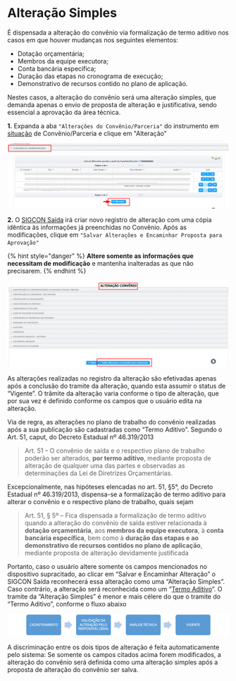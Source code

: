 # Alteração Simples

É dispensada a alteração do convênio via formalização de termo aditivo nos casos em que houver mudanças nos seguintes elementos:

*
  Dotação orçamentária;
* Membros da equipe executora;&#x20;
* Conta bancária específica; &#x20;
* Duração das etapas no cronograma de execução;
* Demonstrativo de recursos contido no plano de aplicação.


Nestes casos, a alteração do convênio será uma alteração simples, que demanda apenas o envio de proposta de alteração e justificativa, sendo essencial a aprovação da área técnica.&#x20;

**1.** Expanda a aba `"Alterações do Convênio/Parceria"` do instrumento em [situação](broken-reference) de Convênio/Parceria e clique em "Alteração"

![](<../../../.gitbook/assets/image (521).png>)

**2.** O [SIGCON Saída](http://sigconsaida.mg.gov.br/) irá criar novo registro de alteração com uma cópia idêntica às informações já preenchidas no Convênio. Após as modificações, clique em `"Salvar Alterações e Encaminhar Proposta para Aprovação"`

{% hint style="danger" %}
**Altere somente as informações que necessitam de modificação** e mantenha inalteradas as que não precisarem.
{% endhint %}

![](<../../../.gitbook/assets/image (68).png>)



As alterações realizadas no registro da alteração são efetivadas apenas após a conclusão do tramite da alteração, quando esta assumir o status de “Vigente”. O trâmite da alteração varia conforme o tipo de alteração, que por sua vez é definido conforme os campos que o usuário edita na alteração.

Via de regra, as alterações no plano de trabalho do convênio realizadas após a sua publicação são cadastradas como “Termo Aditivo”. Segundo o Art. 51, caput, do Decreto Estadual nº 46.319/2013

>
> Art. 51 – O convênio de saída e o respectivo plano de trabalho poderão ser alterados, **por termo aditivo**, mediante proposta de alteração de qualquer uma das partes e observadas as determinações da Lei de Diretrizes Orçamentárias.

Excepcionalmente, nas hipóteses elencadas no art. 51, §5°, do Decreto Estadual nº 46.319/2013, dispensa-se a formalização de termo aditivo para alterar o convênio e o respectivo plano de trabalho, quais sejam

>
> &#x20;Art. 51, § 5º – Fica dispensada a formalização de termo aditivo quando a alteração do convênio de saída estiver relacionada à **dotação orçamentária**, aos **membros da equipe executora**, à **conta bancária específica**, bem como à **duração das etapas e ao demonstrativo de recursos contidos no plano de aplicação**, mediante proposta de alteração devidamente justificada

Portanto, caso o usuário altere somente os campos mencionados no dispositivo supracitado, ao clicar em “Salvar e Encaminhar Alteração” o SIGCON Saída reconhecerá essa alteração como uma “Alteração Simples”. Caso contrário, a alteração será reconhecida como um “[Termo Aditivo](termo-aditivo.md)”. O tramite da “Alteração Simples” é menor e mais célere do que o tramite do “Termo Aditivo”, conforme o fluxo abaixo

![Trâmite de Alteração Simples](<../../../.gitbook/assets/image (122) (1).png>)

A discriminação entre os dois tipos de alteração é feita automaticamente pelo sistema: Se somente os campos citados acima forem modificados, a alteração do convênio será definida como uma alteração simples após a proposta de alteração do convênio ser salva.
